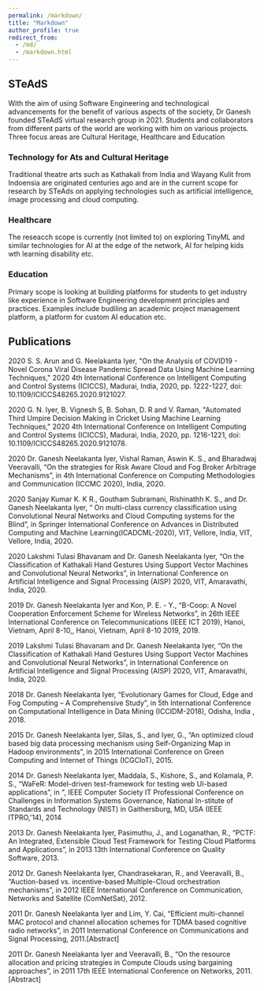 ```yaml
---
permalink: /markdown/
title: "Markdown"
author_profile: true
redirect_from: 
  - /md/
  - /markdown.html
---
```


## STeAdS

With the aim of using Software Engineering and technological advancements for the benefit of various aspects of the society, Dr Ganesh founded STeAdS virtual research group in 2021. Students and collaborators from different parts of the world are working with him on various projects. Three focus areas are Cultural Heritage, Healthcare and Education

### Technology for Ats and Cultural Heritage

Traditional theatre arts such as Kathakali from India and Wayang Kulit from Indoensia are originated centuries ago and are in the current scope for research by STeAds on applying technologies such as artificial intelligence, image processing and cloud computing. 

### Healthcare

The reseacch scope is currently (not limited to) on exploring TinyML and similar technologies for AI at the edge of the network, AI for helping kids wth learning disability etc. 

### Education

Primary scope is looking at building platforms for students to get industry like experience in Software Engineering development principles and practices. Examples include budiling an academic project management platform, a platform for custom AI education etc. 

## Publications

2020 S. S. Arun and G. Neelakanta Iyer, "On the Analysis of COVID19 - Novel Corona Viral Disease Pandemic Spread Data Using Machine Learning Techniques," 2020 4th International Conference on Intelligent Computing and Control Systems (ICICCS), Madurai, India, 2020, pp. 1222-1227, doi: 10.1109/ICICCS48265.2020.9121027.

2020 G. N. Iyer, B. Vignesh S, B. Sohan, D. R and V. Raman, "Automated Third Umpire Decision Making in Cricket Using Machine Learning Techniques," 2020 4th International Conference on Intelligent Computing and Control Systems (ICICCS), Madurai, India, 2020, pp. 1216-1221, doi: 10.1109/ICICCS48265.2020.9121078.

2020 Dr. Ganesh Neelakanta Iyer, Vishal Raman, Aswin K. S., and Bharadwaj Veeravalli, “On the strategies for Risk Aware Cloud and Fog Broker Arbitrage Mechanisms”, in 4th International Conference on Computing Methodologies and Communication (ICCMC 2020), India, 2020.

2020 Sanjay Kumar K. K R., Goutham Subramani, Rishinathh K. S., and Dr. Ganesh Neelakanta Iyer, “ On multi-class currency classification using Convolutional Neural Networks and Cloud Computing systems for the Blind”, in Springer International Conference on Advances in Distributed Computing and Machine Learning(ICADCML-2020), VIT, Vellore, India, VIT, Vellore, India, 2020.

2020 Lakshmi Tulasi Bhavanam and Dr. Ganesh Neelakanta Iyer, “On the Classification of Kathakali Hand Gestures Using Support Vector Machines and Convolutional Neural Networks”, in International Conference on Artificial Intelligence and Signal Processing (AISP) 2020, VIT, Amaravathi, India, 2020.

2019 Dr. Ganesh Neelakanta Iyer and Kon, P. E. - Y., “B-Coop: A Novel Cooperation Enforcement Scheme for Wireless Networks”, in 26th IEEE International Conference on Telecommunications (IEEE ICT 2019), Hanoi, Vietnam, April 8-10,, Hanoi, Vietnam, April 8-10 2019, 2019.

2019 Lakshmi Tulasi Bhavanam and Dr. Ganesh Neelakanta Iyer, “On the Classification of Kathakali Hand Gestures Using Support Vector Machines and Convolutional Neural Networks”, in International Conference on Artificial Intelligence and Signal Processing (AISP) 2020, VIT, Amaravathi, India, 2020.

2018 Dr. Ganesh Neelakanta Iyer, “Evolutionary Games for Cloud, Edge and Fog Computing – A Comprehensive Study”, in 5th International Conference on Computational Intelligence in Data Mining (ICCIDM-2018), Odisha, India , 2018.

2015 Dr. Ganesh Neelakanta Iyer, Silas, S., and Iyer, G., “An optimized cloud based big data processing mechanism using Self-Organizing Map in Hadoop environments”, in 2015 International Conference on Green Computing and Internet of Things (ICGCIoT), 2015.

2014 Dr. Ganesh Neelakanta Iyer, Maddala, S., Kishore, S., and Kolamala, P. S., “WaFeR: Model-driven test-framework for testing web UI-based applications”, in ", IEEE Computer Society IT Professional Conference on Challenges in Information Systems Governance, National In-stitute of Standards and Technology (NIST) in Gaithersburg, MD, USA (IEEE ITPRO,'14), 2014

2013 Dr. Ganesh Neelakanta Iyer, Pasimuthu, J., and Loganathan, R., “PCTF: An Integrated, Extensible Cloud Test Framework for Testing Cloud Platforms and Applications”, in 2013 13th International Conference on Quality Software, 2013.

2012 Dr. Ganesh Neelakanta Iyer, Chandrasekaran, R., and Veeravalli, B., “Auction-based vs. incentive-based Multiple-Cloud orchestration mechanisms”, in 2012 IEEE International Conference on Communication, Networks and Satellite (ComNetSat), 2012.

2011 Dr. Ganesh Neelakanta Iyer and Lim, Y. Cai, “Efficient multi-channel MAC protocol and channel allocation schemes for TDMA based cognitive radio networks”, in 2011 International Conference on Communications and Signal Processing, 2011.[Abstract]

2011 Dr. Ganesh Neelakanta Iyer and Veeravalli, B., “On the resource allocation and pricing strategies in Compute Clouds using bargaining approaches”, in 2011 17th IEEE International Conference on Networks, 2011.[Abstract]
